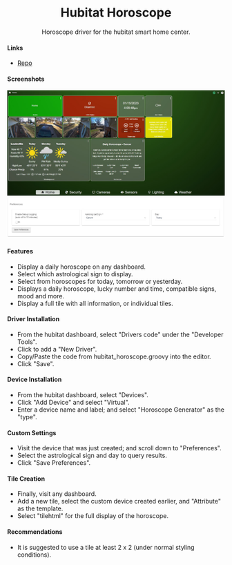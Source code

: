 <h1 align="center">Hubitat Horoscope</h1>
<p align="center">Horoscope driver for the hubitat smart home center.</p>

#### Links
- [Repo](https://github.com/joshlobe/hubitat_horoscope "hubitat_horoscope Repo")

#### Screenshots
![Dashboard](dashboard.jpg)
![Preferences](preferences.jpg)

#### Features
- Display a daily horoscope on any dashboard.
- Select which astrological sign to display.
- Select from horoscopes for today, tomorrow or yesterday.
- Displays a daily horoscope, lucky number and time, compatible signs, mood and more.
- Display a full tile with all information, or individual tiles.

#### Driver Installation
- From the hubitat dashboard, select "Drivers code" under the "Developer Tools".
- Click to add a "New Driver".
- Copy/Paste the code from hubitat_horoscope.groovy into the editor.
- Click "Save".

#### Device Installation
- From the hubitat dashboard, select "Devices".
- Click "Add Device" and select "Virtual".
- Enter a device name and label; and select "Horoscope Generator" as the "type".

#### Custom Settings
- Visit the device that was just created; and scroll down to "Preferences".
- Select the astrological sign and day to query results.
- Click "Save Preferences".

#### Tile Creation
- Finally, visit any dashboard.
- Add a new tile, select the custom device created earlier, and "Attribute" as the template.
- Select "tilehtml" for the full display of the horoscope.
 
#### Recommendations
- It is suggested to use a tile at least 2 x 2 (under normal styling conditions).
